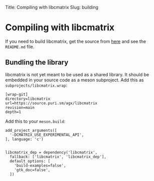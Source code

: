 Title: Compiling with libcmatrix
Slug: building

# Compiling with libcmatrix

If you need to build libcmatrix, get the source from
[here](https://source.puri.sm/Librem5/libcmatrix/) and see the `README.md` file.

## Bundling the library

libcmatrix is not yet meant to be used as a shared library. It should be embedded in your source
code as a meson subproject. Add this as `subprojects/libcmatrix.wrap`:

```
[wrap-git]
directory=libcmatrix
url=https://source.puri.sm/agx/libcmatrix
revision=main
depth=1
```

Add this to your `meson.build`:

```meson
add_project_arguments([
  '-DCMATRIX_USE_EXPERIMENTAL_API',
], language: 'c')


libcmatrix_dep = dependency('libcmatrix',
  fallback: ['libcmatrix', 'libcmatrix_dep'],
  default_options: [
    'build-examples=false',
    'gtk_doc=false',
  ])
```

